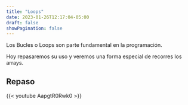 ```yaml
---
title: "Loops"
date: 2023-01-26T12:17:04-05:00
draft: false
showPagination: false
---
```


Los Bucles o Loops son parte fundamental en la programación. 

Hoy repasaremos su uso y veremos una forma especial de recorres los arrays.

## Repaso

{{< youtube AapgtR0Rwk0 >}}

